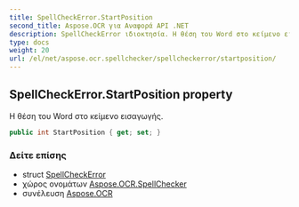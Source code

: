 ```yaml
---
title: SpellCheckError.StartPosition
second_title: Aspose.OCR για Αναφορά API .NET
description: SpellCheckError ιδιοκτησία. Η θέση του Word στο κείμενο εισαγωγής.
type: docs
weight: 20
url: /el/net/aspose.ocr.spellchecker/spellcheckerror/startposition/
---
```

## SpellCheckError.StartPosition property

Η θέση του Word στο κείμενο εισαγωγής.

```csharp
public int StartPosition { get; set; }
```

### Δείτε επίσης

* struct [SpellCheckError](../)
* χώρος ονομάτων [Aspose.OCR.SpellChecker](../../spellcheckerror/)
* συνέλευση [Aspose.OCR](../../../)


